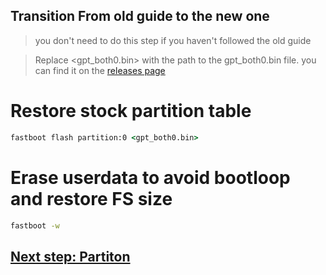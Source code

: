 ## Transition From old guide to the new one
> you don't need to do this step if you haven't followed the old guide



> Replace <gpt_both0.bin> with the path to the gpt_both0.bin file. you can find it on the [releases page](../../../../releases/tag/binaries)


# Restore stock partition table

```cmd
fastboot flash partition:0 <gpt_both0.bin>
```

# Erase userdata to avoid bootloop and restore FS size
```cmd
fastboot -w
```

## [Next step: Partiton](/guide/English/1-partition-en.md)
